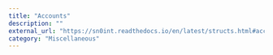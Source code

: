 ```yaml
---
title: "Accounts"
description: ""
external_url: "https://sn0int.readthedocs.io/en/latest/structs.html#accounts"
category: "Miscellaneous"
---
```

